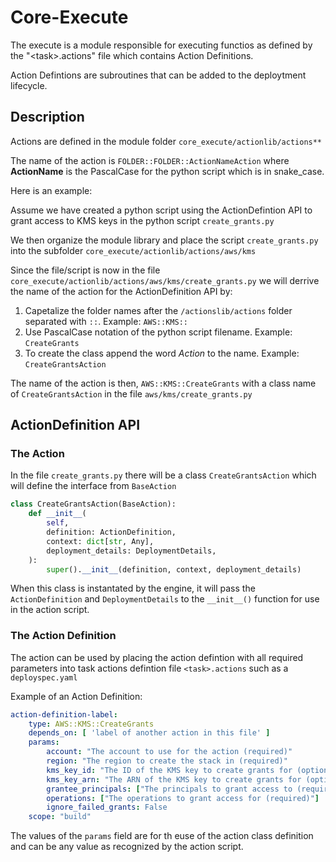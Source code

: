 # Core-Execute

The execute is a module responsible for executing functios as defined by the "&lt;task&gt;.actions"
file which contains Action Definitions.

Action Defintions are subroutines that can be added to the deploytment lifecycle.

## Description

Actions are defined in the module folder ``core_execute/actionlib/actions**``

The name of the action is ``FOLDER::FOLDER::ActionNameAction`` where **ActionName** is the PascalCase for the python script which is in snake_case.

Here is an example:

Assume we have created a python script using the ActionDefintion API to grant access to KMS keys in the python script ``create_grants.py``

We then organize the module library and place the script ``create_grants.py`` into the subfolder ``core_execute/actionlib/actions/aws/kms``

Since the file/script is now in the file ``core_execute/actionlib/actions/aws/kms/create_grants.py`` we will derrive the name of the action for the ActionDefinition API by:

1. Capetalize the folder names after the ``/actionslib/actions`` folder separated with `::`.  Example: ``AWS::KMS::``
2. Use PascalCase notation of the python script filename.  Example: ``CreateGrants``
3. To create the class append the word *Action* to the name.  Example:  ``CreateGrantsAction``

The name of the action is then, ``AWS::KMS::CreateGrants`` with a class name of ``CreateGrantsAction`` in the file ``aws/kms/create_grants.py``


## ActionDefinition API

### The Action

In the file ``create_grants.py`` there will be a class ``CreateGrantsAction`` which will define the interface from ``BaseAction``


```python
class CreateGrantsAction(BaseAction):
    def __init__(
        self,
        definition: ActionDefinition,
        context: dict[str, Any],
        deployment_details: DeploymentDetails,
    ):
        super().__init__(definition, context, deployment_details)
```

When this class is instantated by the engine, it will pass the ``ActionDefinition`` and ``DeploymentDetails`` to the ``__init__()`` function for use in the action script.

### The Action Definition

The action can be used by placing the action defintion with all required parameters into task actions defintion file ``<task>.actions`` such as a ``deployspec.yaml``

Example of an Action Definition:

```yaml
action-definition-label:
    type: AWS::KMS::CreateGrants
    depends_on: [ 'label of another action in this file' ]
    params:
        account: "The account to use for the action (required)"
        region: "The region to create the stack in (required)"
        kms_key_id: "The ID of the KMS key to create grants for (optionally required)"
        kms_key_arn: "The ARN of the KMS key to create grants for (optionally required)",
        grantee_principals: ["The principals to grant access to (required)"]
        operations: ["The operations to grant access for (required)"]
        ignore_failed_grants: False
    scope: "build"
```

The values of the ``params`` field are for th euse of the action class definition and can be any value as recognized by the action script.
